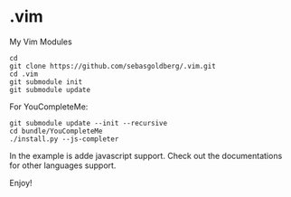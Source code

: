# .vim
My Vim Modules

```
cd
git clone https://github.com/sebasgoldberg/.vim.git
cd .vim
git submodule init
git submodule update
```

For YouCompleteMe:

```
git submodule update --init --recursive
cd bundle/YouCompleteMe
./install.py --js-completer
```

In the example is adde javascript support. Check out the documentations for other languages support.


Enjoy!
